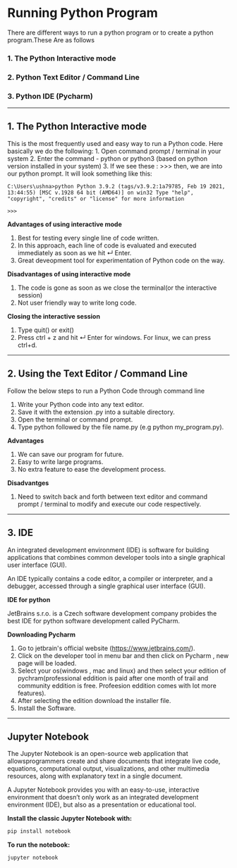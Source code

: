 # Running Python Program
There are different ways to run a python program or to create a python program.These Are as follows

###    1. The Python Interactive mode
###    2. Python Text Editor / Command Line       
###    3. Python IDE (Pycharm)
---
## 1. The Python Interactive mode
This is the most frequently used and easy way to run a Python code. Here basically we do the following:
    1. Open command prompt / terminal in your system
    2. Enter the command - python or python3 (based on python version installed in your system)
    3. If we see these : >>> then, we are into our python prompt. It will look something like this:   
       
`C:\Users\ushna>python
Python 3.9.2 (tags/v3.9.2:1a79785, Feb 19 2021, 13:44:55) [MSC v.1928 64 bit (AMD64)] on win32 Type "help", "copyright", "credits" or "license" for more information`

`>>>`

**Advantages of using interactive mode**
1. Best for testing every single line of code written.
2. In this approach, each line of code is evaluated and executed immediately as soon as we hit ↵ Enter.
3. Great deveopment tool for experimentation of Python code on the way.

**Disadvantages of using interactive mode**
1. The code is gone as soon as we close the terminal(or the interactive session)
2. Not user friendly way to write long code.

**Closing the interactive session**
1. Type quit() or exit()
2. Press ctrl + z and hit ↵ Enter for windows. For linux, we can press ctrl+d.
---
## 2. Using the Text Editor / Command Line
Follow the below steps to run a Python Code through command line 
1. Write your Python code into any text editor.
2. Save it with the extension .py into a suitable directory.
3. Open the terminal or command prompt.
4. Type python followed by the file name.py (e.g python my_program.py).

**Advantages**
1. We can save our program for future.
2. Easy to write large programs.
3. No extra feature to ease the development process.

**Disadvantges**
1. Need to switch back and forth between text editor and command prompt / terminal to modify and execute our code respectively.
---
## 3. IDE
An integrated development environment (IDE) is software for building applications that combines common developer tools into a single graphical user interface (GUI).

An IDE typically contains a code editor, a compiler or interpreter, and a debugger, accessed through a single graphical user interface (GUI).

**IDE for python**

JetBrains s.r.o. is a Czech software development company probides the best IDE for python software
development called PyCharm.

**Downloading Pycharm**
1. Go to jetbrain's official website (https://www.jetbrains.com/).
2. Click on the developer tool in menu bar and then click on Pycharm , new page will be loaded.
3. Select your os(windows , mac and linux) and then select your edition of pychram(professional eddition is paid after one month of trail and community eddition is free. Profeesion eddition comes with lot more features).
4. After selecting the edition download the installer file.
5. Install the Software.
---
## Jupyter Notebook

The Jupyter Notebook is an open-source web application that allowsprogrammers create and share documents that integrate live code, equations, computational output, visualizations, and other multimedia resources, along with explanatory text in a single document.

A Jupyter Notebook provides you with an easy-to-use, interactive  environment that doesn’t only work as an integrated development environment (IDE), but also as a presentation or educational tool. 


**Install the classic Jupyter Notebook with:**

```python
pip install notebook
```

**To run the notebook:**

```python
jupyter notebook
```

